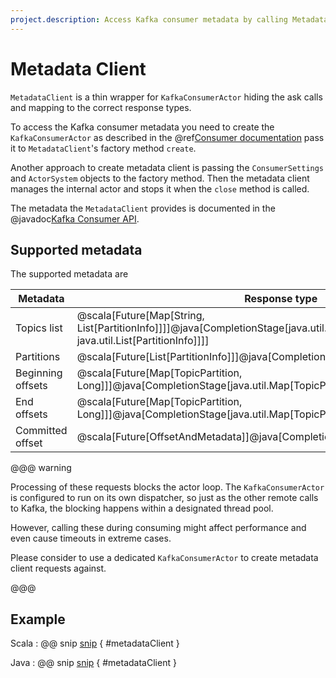 ```yaml
---
project.description: Access Kafka consumer metadata by calling MetadataClient.
---
```

# Metadata Client

`MetadataClient` is a thin wrapper for `KafkaConsumerActor` hiding the ask calls and mapping to the correct response types.

To access the Kafka consumer metadata you need to create the `KafkaConsumerActor` as described in the @ref[Consumer documentation](consumer.md#sharing-the-kafkaconsumer-instance) pass it to `MetadataClient`'s factory method `create`.

Another approach to create metadata client is passing the `ConsumerSettings` and `ActorSystem` objects to the factory method. Then the metadata client manages the internal actor and stops it when the `close` method is called.

The metadata the `MetadataClient` provides is documented in the @javadoc[Kafka Consumer API](org.apache.kafka.clients.consumer.KafkaConsumer).

## Supported metadata

The supported metadata are

| Metadata | Response type |
|-------| ------- |
| Topics list | @scala[Future[Map[String, List[PartitionInfo]]]]@java[CompletionStage[java.util.Map[java.lang.String, java.util.List[PartitionInfo]]]] |
| Partitions | @scala[Future[List[PartitionInfo]]]@java[CompletionStage[java.util.List[PartitionInfo]]] |
| Beginning offsets | @scala[Future[Map[TopicPartition, Long]]]@java[CompletionStage[java.util.Map[TopicPartition, java.lang.Long]]] |
| End offsets | @scala[Future[Map[TopicPartition, Long]]]@java[CompletionStage[java.util.Map[TopicPartition, java.lang.Long]]] |
| Committed offset | @scala[Future[OffsetAndMetadata]]@java[CompletionStage[OffsetAndMetadata]] |
   
@@@ warning

Processing of these requests blocks the actor loop. The `KafkaConsumerActor` is configured to run on its own dispatcher, so just as the other remote calls to Kafka, the blocking happens within a designated thread pool.

However, calling these during consuming might affect performance and even cause timeouts in extreme cases.

Please consider to use a dedicated `KafkaConsumerActor` to create metadata client requests against.

@@@   

## Example

Scala
: @@ snip [snip](/tests/src/test/scala/docs/scaladsl/FetchMetadata.scala) { #metadataClient }

Java
: @@ snip [snip](/tests/src/test/java/docs/javadsl/MetadataClientTest.java) { #metadataClient }
